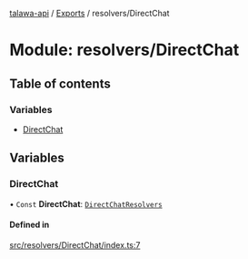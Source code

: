 [talawa-api](../README.md) / [Exports](../modules.md) / resolvers/DirectChat

# Module: resolvers/DirectChat

## Table of contents

### Variables

- [DirectChat](resolvers_DirectChat.md#directchat)

## Variables

### DirectChat

• `Const` **DirectChat**: [`DirectChatResolvers`](types_generatedGraphQLTypes.md#directchatresolvers)

#### Defined in

[src/resolvers/DirectChat/index.ts:7](https://github.com/PalisadoesFoundation/talawa-api/blob/d38198a/src/resolvers/DirectChat/index.ts#L7)
